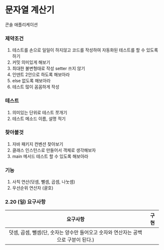 # 문자열 계산기

콘솔 애플리케이션

### 제약조건

1. 테스트를 손으로 일일이 하지않고 코드를 작성하여 자동화된 테스트를 할 수 있도록 하기
2. 커밋 의미있게 해보기
3. 최대한 불변형태로 작성 setter 쓰지 않기
4. 인덴트 2안으로 하도록 해보아라
5. else 없도록 해보아라
6. 테스트 많이 꼼꼼하게 작성

### 테스트

1. 의미있는 단위로 테스트 쪼개기
2. 테스트 메소드 이름, 설명 적기

### 찾아볼것

1. 자바 패키지 컨벤션 찾아보기
2. 클래스 인스턴스로 만들어서 객체로 생각해보자
3. main 메서드 테스트 할 수 있도록 해보아라

### 기능

1. 사칙 연산(덧셈, 뺄셈, 곱셈, 나눗셈)
2. 우선순위 연산자 (괄호)

### 2.20 (일) 요구사항

|                       요구사항                        | 구현  |
|:-------------------------------------------------:|:---:|
| 덧셈, 곱셈, 뺄셈(단, 숫자는 양수만 들어오고 숫자와 연산자는 공백으로 구분이 된다.) || O |
